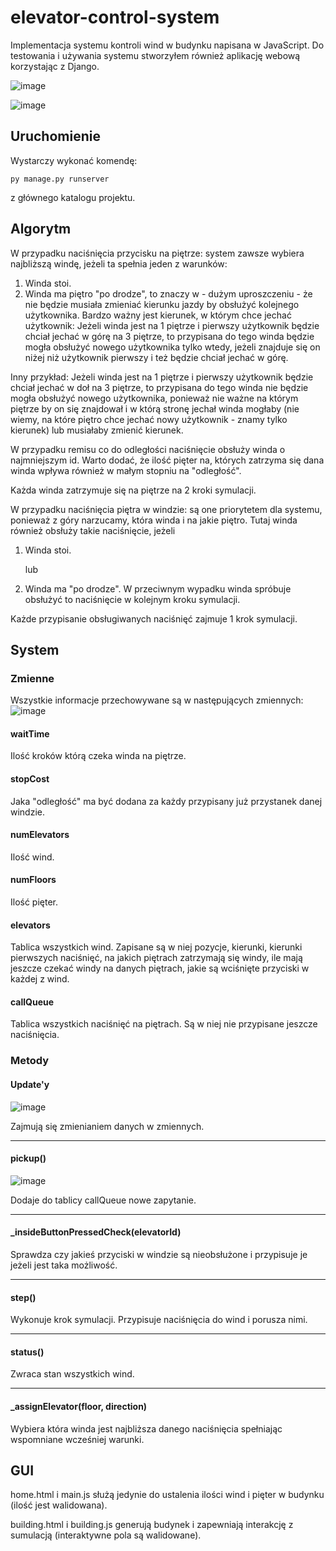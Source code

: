 # elevator-control-system
Implementacja systemu kontroli wind w budynku napisana w JavaScript.
Do testowania i używania systemu stworzyłem również aplikację webową korzystając z Django.

![image](https://github.com/szceckiew/elevator-control-system/assets/115181486/1d8df572-d5d1-49fc-9ca0-b18148ee6cfc)

![image](https://github.com/szceckiew/elevator-control-system/assets/115181486/4883223d-2c7a-420b-bc62-362a4de06d44)

## Uruchomienie
Wystarczy wykonać komendę:

`py manage.py runserver`

z głównego katalogu projektu.

## Algorytm
W przypadku naciśnięcia przycisku na piętrze: system zawsze wybiera najbliższą windę, jeżeli ta spełnia jeden z warunków:
1. Winda stoi.
2. Winda ma piętro "po drodze", to znaczy w - dużym uproszczeniu - że nie będzie musiała zmieniać kierunku jazdy by obsłużyć kolejnego użytkownika.
Bardzo ważny jest kierunek, w którym chce jechać użytkownik:
Jeżeli winda jest na 1 piętrze i pierwszy użytkownik będzie chciał jechać w górę na 3 piętrze, to przypisana do tego winda będzie mogła obsłużyć nowego użytkownika tylko wtedy, jeżeli znajduje się on niżej niż użytkownik pierwszy i też będzie chciał jechać w górę.

Inny przykład:
Jeżeli winda jest na 1 piętrze i pierwszy użytkownik będzie chciał jechać w doł na 3 piętrze, to przypisana do tego winda nie będzie mogła obsłużyć nowego użytkownika, ponieważ nie ważne na którym piętrze by on się znajdował i w którą stronę jechał winda mogłaby (nie wiemy, na które piętro chce jechać nowy użytkownik - znamy tylko kierunek) lub musiałaby zmienić kierunek.

W przypadku remisu co do odległości naciśnięcie obsłuży winda o najmniejszym id.
Warto dodać, że ilość pięter na, których zatrzyma się dana winda wpływa również w małym stopniu na "odległość".

Każda winda zatrzymuje się na piętrze na 2 kroki symulacji.

W przypadku naciśnięcia piętra w windzie: są one priorytetem dla systemu, ponieważ z góry narzucamy, która winda i na jakie piętro.
Tutaj winda również obsłuży takie naciśnięcie, jeżeli 
1. Winda stoi.
   
   lub
2. Winda ma "po drodze".
W przeciwnym wypadku winda spróbuje obsłużyć to naciśnięcie w kolejnym kroku symulacji.

Każde przypisanie obsługiwanych naciśnięć zajmuje 1 krok symulacji.

## System
### Zmienne
Wszystkie informacje przechowywane są w następujących zmiennych:
![image](https://github.com/szceckiew/elevator-control-system/assets/115181486/39c68430-bcb6-479c-816a-9d2250eab5e4)

#### waitTime
Ilość kroków którą czeka winda na piętrze.

#### stopCost
Jaka "odległość" ma być dodana za każdy przypisany już przystanek danej windzie.

#### numElevators
Ilość wind.

#### numFloors
Ilość pięter.

#### elevators
Tablica wszystkich wind.
Zapisane są w niej pozycje, kierunki, kierunki pierwszych naciśnięć, na jakich piętrach zatrzymają się windy, ile mają jeszcze czekać windy na danych piętrach, jakie są wciśnięte przyciski w każdej z wind.

#### callQueue
Tablica wszystkich naciśnięć na piętrach. Są w niej nie przypisane jeszcze naciśnięcia.

### Metody

#### Update'y
![image](https://github.com/szceckiew/elevator-control-system/assets/115181486/25a76f2c-cb2c-43ed-9239-3c65585cfd67)

Zajmują się zmienianiem danych w zmiennych.

---

#### pickup()
![image](https://github.com/szceckiew/elevator-control-system/assets/115181486/6c67bb9e-b691-40c8-beea-f6ac1b550f74)

Dodaje do tablicy callQueue nowe zapytanie.

---

#### _insideButtonPressedCheck(elevatorId)
Sprawdza czy jakieś przyciski w windzie są nieobsłużone i przypisuje je jeżeli jest taka możliwość.

---

#### step()
Wykonuje krok symulacji. Przypisuje naciśnięcia do wind i porusza nimi.

---

#### status()
Zwraca stan wszystkich wind.

---

#### _assignElevator(floor, direction)
Wybiera która winda jest najbliższa danego naciśnięcia spełniając wspomniane wcześniej warunki.


## GUI
home.html i main.js służą jedynie do ustalenia ilości wind i pięter w budynku (ilość jest walidowana).

building.html i building.js generują budynek i zapewniają interakcję z sumulacją (interaktywne pola są walidowane).






